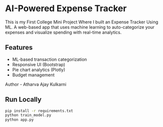 # AI-Powered Expense Tracker
This is my First College Mini Project Where I built an Expense Tracker Using ML.
A web-based app that uses machine learning to auto-categorize your expenses and visualize spending with real-time analytics.

## Features
- ML-based transaction categorization
- Responsive UI (Bootstrap)
- Pie chart analytics (Plotly)
- Budget management

Author - Atharva Ajay Kulkarni

## Run Locally
```bash
pip install -r requirements.txt
python train_model.py
python app.py
